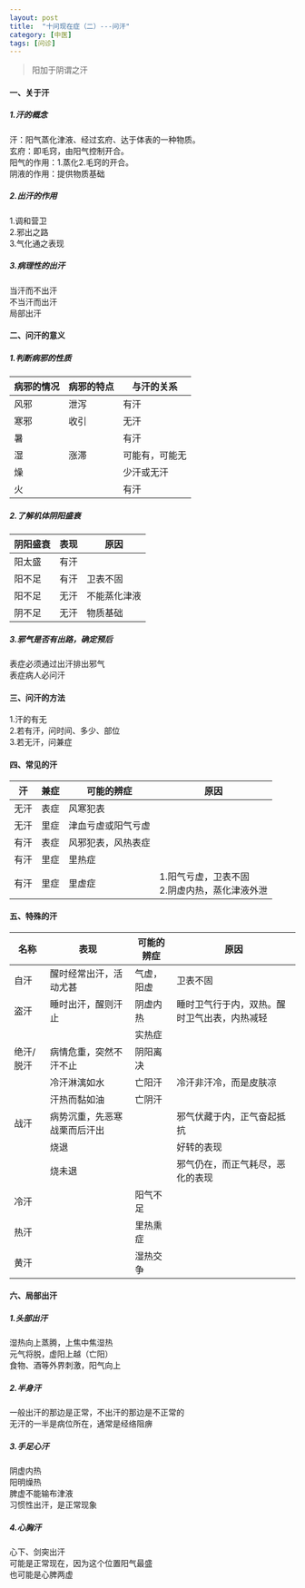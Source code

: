 ```yaml
---
layout: post
title:  "十问现在症（二）---问汗"
category: [中医]
tags: [问诊]
---
```


> 阳加于阴谓之汗  

#### 一、关于汗

##### 1.汗的概念  

汗：阳气蒸化津液、经过玄府、达于体表的一种物质。  
玄府：即毛窍，由阳气控制开合。  
阳气的作用：1.蒸化2.毛窍的开合。  
阴液的作用：提供物质基础  

<!-- more -->

##### 2.出汗的作用
1.调和营卫  
2.邪出之路  
3.气化通之表现  

##### 3.病理性的出汗
当汗而不出汗  
不当汗而出汗  
局部出汗  

#### 二、问汗的意义

##### 1.判断病邪的性质

|病邪的情况|病邪的特点|与汗的关系|
|---|---|---|
|风邪|泄泻|有汗|
|寒邪|收引|无汗|
|暑||有汗|
|湿|涨滞|可能有，可能无|
|燥||少汗或无汗|
|火||有汗|

##### 2.了解机体阴阳盛衰

|阴阳盛衰|表现|原因|
|---|---|---|
|阳太盛|有汗|
|阳不足|有汗|卫表不固|
|阳不足|无汗|不能蒸化津液|
|阴不足|无汗|物质基础|

##### 3.邪气是否有出路，确定预后
表症必须通过出汗排出邪气  
表症病人必问汗
#### 三、问汗的方法
1.汗的有无  
2.若有汗，问时间、多少、部位  
3.若无汗，问兼症  

#### 四、常见的汗

|汗|兼症|可能的辨症|原因|
|---|---|---|---|
|无汗|表症|风寒犯表|
|无汗|里症|津血亏虚或阳气亏虚|
|有汗|表症|风邪犯表，风热表症|
|有汗|里症|里热症|
|有汗|里症|里虚症|1.阳气亏虚，卫表不固<br>2.阴虚内热，蒸化津液外泄|

#### 五、特殊的汗

|名称|表现|可能的辨症|原因|
|---|---|---|---|
|自汗|醒时经常出汗，活动尤甚|气虚，阳虚|卫表不固|
|盗汗|睡时出汗，醒则汗止|阴虚内热|睡时卫气行于内，双热。醒时卫气出表，内热减轻|
|||实热症||
|绝汗/脱汗|病情危重，突然不汗不止|阴阳离决|
||冷汗淋漓如水|亡阳汗|冷汗非汗冷，而是皮肤凉|
||汗热而黏如油|亡阴汗||
|战汗|病势沉重，先恶寒战栗而后汗出||邪气伏藏于内，正气奋起抵抗|
||烧退||好转的表现
||烧未退||邪气仍在，而正气耗尽，恶化的表现|
|冷汗||阳气不足||
|热汗||里热熏症||
|黄汗||湿热交争||

#### 六、局部出汗

##### 1.头部出汗
湿热向上蒸腾，上焦中焦湿热  
元气将脱，虚阳上越（亡阳）  
食物、酒等外界刺激，阳气向上  

##### 2.半身汗
一般出汗的那边是正常，不出汗的那边是不正常的  
无汗的一半是病位所在，通常是经络阻痹  

##### 3.手足心汗
阴虚内热   
阳明燥热   
脾虚不能输布津液  
习惯性出汗，是正常现象  

##### 4.心胸汗
心下、剑突出汗  
可能是正常现在，因为这个位置阳气最盛  
也可能是心脾两虚
